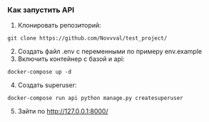 ### Как запустить API

1. Клонировать репозиторий:
```
git clone https://github.com/Novvval/test_project/
```
2. Создать файл .env с переменными по примеру env.example
3. Включить контейнер с базой и api:
```
docker-compose up -d
```
4. Создать superuser:
```
docker-compose run api python manage.py createsuperuser
```
5. Зайти по http://127.0.0.1:8000/